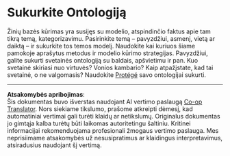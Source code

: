 <!--
CO_OP_TRANSLATOR_METADATA:
{
  "original_hash": "a057a8604f3976c3e309884453f1fad0",
  "translation_date": "2025-08-31T17:46:20+00:00",
  "source_file": "lessons/2-Symbolic/assignment.md",
  "language_code": "lt"
}
-->
# Sukurkite Ontologiją

Žinių bazės kūrimas yra susijęs su modelio, atspindinčio faktus apie tam tikrą temą, kategorizavimu. Pasirinkite temą – pavyzdžiui, asmenį, vietą ar daiktą – ir sukurkite tos temos modelį. Naudokite kai kuriuos šiame pamokoje aprašytus metodus ir modelio kūrimo strategijas. Pavyzdžiui, galite sukurti svetainės ontologiją su baldais, apšvietimu ir pan. Kuo svetainė skiriasi nuo virtuvės? Vonios kambario? Kaip atpažįstate, kad tai svetainė, o ne valgomasis? Naudokite [Protégé](https://protege.stanford.edu/) savo ontologijai sukurti.

---

**Atsakomybės apribojimas**:  
Šis dokumentas buvo išverstas naudojant AI vertimo paslaugą [Co-op Translator](https://github.com/Azure/co-op-translator). Nors siekiame tikslumo, prašome atkreipti dėmesį, kad automatiniai vertimai gali turėti klaidų ar netikslumų. Originalus dokumentas jo gimtąja kalba turėtų būti laikomas autoritetingu šaltiniu. Kritinei informacijai rekomenduojama profesionali žmogaus vertimo paslauga. Mes neprisiimame atsakomybės už nesusipratimus ar klaidingus interpretavimus, atsiradusius naudojant šį vertimą.